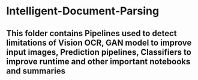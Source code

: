 # Intelligent-Document-Parsing

## This folder contains Pipelines used to detect limitations of Vision OCR, GAN model to improve input images, Prediction pipelines, Classifiers to improve runtime and other important notebooks and summaries
